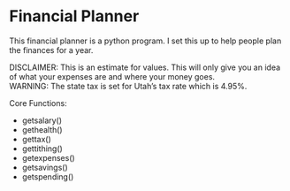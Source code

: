 Financial Planner
================

<!--  
    Financial planner - Readme.Rmd
    
    Copyright 2021 Kyle Tolliver

    This program is free software: you can redistribute it and/or modify
    it under the terms of the GNU General Public License as published by
    the Free Software Foundation, either version 3 of the License, or
    (at your option) any later version.

    This program is distributed in the hope that it will be useful,
    but WITHOUT ANY WARRANTY; without even the implied warranty of
    MERCHANTABILITY or FITNESS FOR A PARTICULAR PURPOSE.  See the
    GNU General Public License for more details.

    You should have received a copy of the GNU General Public License
    along with this program.  If not, see <https://www.gnu.org/licenses/>.
-->

This financial planner is a python program. I set this up to help people
plan the finances for a year.

DISCLAIMER: This is an estimate for values. This will only give you an
idea of what your expenses are and where your money goes.  
WARNING: The state tax is set for Utah’s tax rate which is 4.95%.

Core Functions:

  - getsalary()
  - gethealth()
  - gettax()
  - gettithing()
  - getexpenses()
  - getsavings()
  - getspending()
